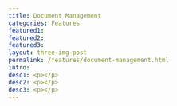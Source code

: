 ```yaml
---
title: Document Management
categories: Features
featured1:
featured2:
featured3:
layout: three-img-post
permalink: /features/document-management.html
intro:
desc1: <p></p>
desc2: <p></p>
desc3: <p></p>
---
```

